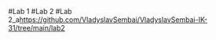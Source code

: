 
#Lab 1[](https://github.com/VladyslavSembai/VladyslavSembai-IK-31/tree/main/lab1)
#Lab 2[](https://github.com/VladyslavSembai/VladyslavSembai-IK-31/tree/main/lab2)
#Lab 2_a[]()https://github.com/VladyslavSembai/VladyslavSembai-IK-31/tree/main/lab2

